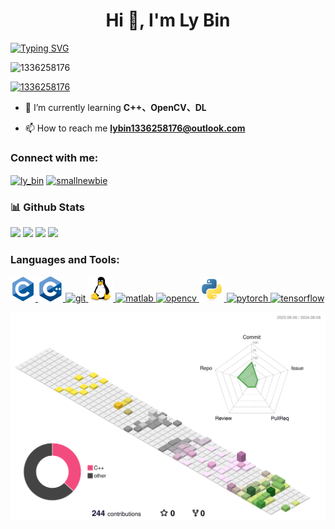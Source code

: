<h1 align="center">Hi 👋, I'm Ly Bin</h1>

<a href="https://git.io/typing-svg"><img src="https://readme-typing-svg.demolab.com?font=Fira+Code&pause=1000&color=29F7AD&center=true&vCenter=true&repeat=false&random=false&width=820&height=80&lines=An+undergraduate+student+from+Harbin+Engineering+University%2C+China." alt="Typing SVG" /></a>

<p align="left"> <img src="https://komarev.com/ghpvc/?username=1336258176&label=Profile%20views&color=0e75b6&style=plastic" alt="1336258176" /> </p>

<p align="left"> <a href="https://github.com/ryo-ma/github-profile-trophy"><img src="https://github-profile-trophy.vercel.app/?username=1336258176" alt="1336258176" /></a> </p>

- 🌱 I’m currently learning **C++、OpenCV、DL**

- 📫 How to reach me **lybin1336258176@outlook.com**

<h3 align="left">Connect with me:</h3>
<p align="left">
<a href="https://stackoverflow.com/users/ly_bin" target="blank"><img align="center" src="https://raw.githubusercontent.com/rahuldkjain/github-profile-readme-generator/master/src/images/icons/Social/stack-overflow.svg" alt="ly_bin" height="30" width="40" /></a>
<a href="https://codeforces.com/profile/smallnewbie" target="blank"><img align="center" src="https://raw.githubusercontent.com/rahuldkjain/github-profile-readme-generator/master/src/images/icons/Social/codeforces.svg" alt="smallnewbie" height="30" width="40" /></a>
</p>

### 📊 Github Stats
![](https://raw.githubusercontent.com/1336258176/github-stats/master/generated/overview.svg#gh-dark-mode-only)
![](https://raw.githubusercontent.com/1336258176/github-stats/master/generated/overview.svg#gh-light-mode-only)
![](https://raw.githubusercontent.com/1336258176/github-stats/master/generated/languages.svg#gh-dark-mode-only)
![](https://raw.githubusercontent.com/1336258176/github-stats/master/generated/languages.svg#gh-light-mode-only)

<h3 align="left">Languages and Tools:</h3>
<p align="left"> <a href="https://www.cprogramming.com/" target="_blank" rel="noreferrer"> <img src="https://raw.githubusercontent.com/devicons/devicon/master/icons/c/c-original.svg" alt="c" width="40" height="40"/> </a> <a href="https://www.w3schools.com/cpp/" target="_blank" rel="noreferrer"> <img src="https://raw.githubusercontent.com/devicons/devicon/master/icons/cplusplus/cplusplus-original.svg" alt="cplusplus" width="40" height="40"/> </a> <a href="https://git-scm.com/" target="_blank" rel="noreferrer"> <img src="https://www.vectorlogo.zone/logos/git-scm/git-scm-icon.svg" alt="git" width="40" height="40"/> </a> <a href="https://www.linux.org/" target="_blank" rel="noreferrer"> <img src="https://raw.githubusercontent.com/devicons/devicon/master/icons/linux/linux-original.svg" alt="linux" width="40" height="40"/> </a> <a href="https://www.mathworks.com/" target="_blank" rel="noreferrer"> <img src="https://upload.wikimedia.org/wikipedia/commons/2/21/Matlab_Logo.png" alt="matlab" width="40" height="40"/> </a> <a href="https://opencv.org/" target="_blank" rel="noreferrer"> <img src="https://www.vectorlogo.zone/logos/opencv/opencv-icon.svg" alt="opencv" width="40" height="40"/> </a> <a href="https://www.python.org" target="_blank" rel="noreferrer"> <img src="https://raw.githubusercontent.com/devicons/devicon/master/icons/python/python-original.svg" alt="python" width="40" height="40"/> </a> <a href="https://pytorch.org/" target="_blank" rel="noreferrer"> <img src="https://www.vectorlogo.zone/logos/pytorch/pytorch-icon.svg" alt="pytorch" width="40" height="40"/> </a> <a href="https://www.tensorflow.org" target="_blank" rel="noreferrer"> <img src="https://www.vectorlogo.zone/logos/tensorflow/tensorflow-icon.svg" alt="tensorflow" width="40" height="40"/> </a> </p>

![profile-3d](./profile-3d-contrib/profile-season-animate.svg)
